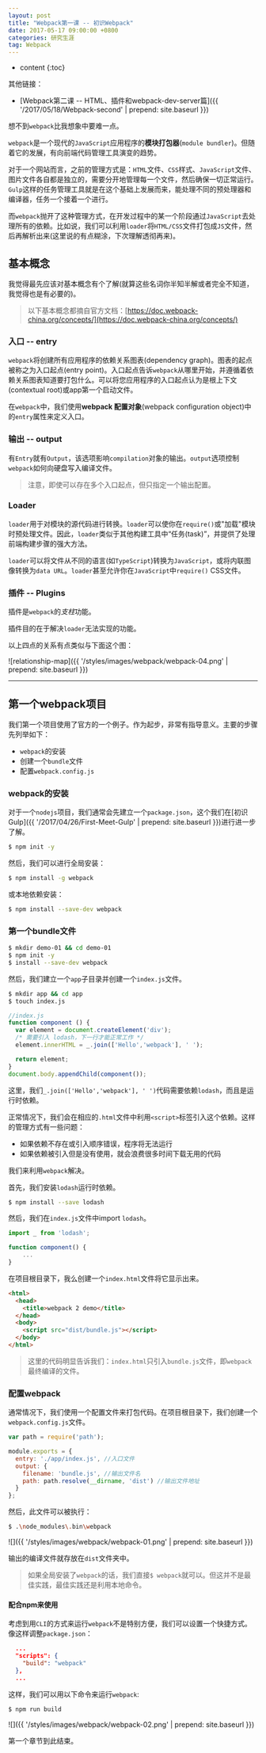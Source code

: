 ```yaml
---
layout: post
title: "Webpack第一课 -- 初识Webpack"
date: 2017-05-17 09:00:00 +0800 
categories: 研究生涯
tag: Webpack
---
```

* content
{:toc}

其他链接：

+ [Webpack第二课 -- HTML、插件和webpack-dev-server篇]({{ '/2017/05/18/Webpack-second' | prepend: site.baseurl }})

想不到`webpack`比我想象中要难一点。

`webpack`是一个现代的`JavaScript`应用程序的**模块打包器**(`module bundler`)。但随着它的发展，有向前端代码管理工具演变的趋势。

对于一个网站而言，之前的管理方式是：`HTML`文件、`CSS`样式、`JavaScript`文件、图片文件各自都是独立的，需要分开地管理每一个文件，然后确保一切正常运行。`Gulp`这样的任务管理工具就是在这个基础上发展而来，能处理不同的预处理器和编译器，任务一个接着一个进行。

而`webpack`抛开了这种管理方式，在开发过程中的某一个阶段通过`JavaScript`去处理所有的依赖。比如说，我们可以利用`loader`将`HTML/CSS`文件打包成`JS`文件，然后再解析出来(这里说的有点糊涂，下次理解透彻再来)。

<!-- more -->

## 基本概念

我觉得最先应该对基本概念有个了解(就算这些名词你半知半解或者完全不知道，我觉得也是有必要的)。

> 以下基本概念都摘自官方文档：[https://doc.webpack-china.org/concepts/](https://doc.webpack-china.org/concepts/)

### 入口 -- entry

`webpack`将创建所有应用程序的依赖关系图表(dependency graph)。图表的起点被称之为入口起点(entry point)。入口起点告诉`webpack`从哪里开始，并遵循着依赖关系图表知道要打包什么。可以将您应用程序的入口起点认为是根上下文(contextual root)或app第一个启动文件。

在`webpack`中，我们使用**webpack 配置对象**(webpack configuration object)中的`entry`属性来定义入口。

### 输出 -- output

有`Entry`就有`Output`，该选项影响`compilation`对象的输出。`output`选项控制`webpack`如何向硬盘写入编译文件。

> 注意，即使可以存在多个入口起点，但只指定一个输出配置。

### Loader

`loader`用于对模块的源代码进行转换。`loader`可以使你在`require()`或"加载"模块时预处理文件。因此，`loader`类似于其他构建工具中“任务(task)”，并提供了处理前端构建步骤的强大方法。

`loader`可以将文件从不同的语言(如`TypeScript`)转换为`JavaScript`，或将内联图像转换为`data URL`。`loader`甚至允许你在`JavaScript`中`require()` CSS文件。

### 插件 -- Plugins

插件是`webpack`的*支柱*功能。

插件目的在于解决`loader`无法实现的功能。

以上四点的关系有点类似与下面这个图：

![relationship-map]({{ '/styles/images/webpack/webpack-04.png' | prepend: site.baseurl }})

---

## 第一个webpack项目

我们第一个项目使用了官方的一个例子。作为起步，非常有指导意义。主要的步骤先列举如下：

+ `webpack`的安装
+ 创建一个`bundle`文件
+ 配置`webpack.config.js`

### webpack的安装

对于一个`nodejs`项目，我们通常会先建立一个`package.json`，这个我们在[初识Gulp]({{ '/2017/04/26/First-Meet-Gulp' | prepend: site.baseurl }})进行进一步了解。

```bash
$ npm init -y
```

然后，我们可以进行全局安装：

```bash
$ npm install -g webpack
```

或本地依赖安装：

```bash
$ npm install --save-dev webpack
```

### 第一个bundle文件

```bash
$ mkdir demo-01 && cd demo-01
$ npm init -y
$ install --save-dev webpack
```

然后，我们建立一个`app`子目录并创建一个`index.js`文件。

```bash
$ mkdir app && cd app
$ touch index.js
```

```js
//index.js
function component () {
  var element = document.createElement('div');
  /* 需要引入 lodash，下一行才能正常工作 */
  element.innerHTML = _.join(['Hello','webpack'], ' ');

  return element;
}
document.body.appendChild(component());
```

这里，我们`_.join(['Hello','webpack'], ' ')`代码需要依赖`lodash`，而且是运行时依赖。

正常情况下，我们会在相应的`.html`文件中利用`<script>`标签引入这个依赖。这样的管理方式有一些问题：

+ 如果依赖不存在或引入顺序错误，程序将无法运行
+ 如果依赖被引入但是没有使用，就会浪费很多时间下载无用的代码

我们来利用`webpack`解决。

首先，我们安装`lodash`运行时依赖。

```bash
$ npm install --save lodash
```

然后，我们在`index.js`文件中import `lodash`。

```js
import _ from 'lodash';

function component() {
    ...
}
```

在项目根目录下，我么创建一个`index.html`文件将它显示出来。

```html
<html>
  <head>
    <title>webpack 2 demo</title>
  </head>
  <body>
    <script src="dist/bundle.js"></script>
  </body>
</html>
```

> 这里的代码明显告诉我们：`index.html`只引入`bundle.js`文件，即`webpack`最终编译的文件。

### 配置webpack

通常情况下，我们使用一个配置文件来打包代码。在项目根目录下，我们创建一个`webpack.config.js`文件。

```js
var path = require('path');

module.exports = {
  entry: './app/index.js', //入口文件
  output: {
    filename: 'bundle.js', //输出文件名
    path: path.resolve(__dirname, 'dist') //输出文件地址
  }
};
```

然后，此文件可以被执行：

```bash
$ .\node_modules\.bin\webpack
```

![]({{ '/styles/images/webpack/webpack-01.png' | prepend: site.baseurl }})

输出的编译文件就存放在`dist`文件夹中。

> 如果全局安装了`webpack`的话，我们直接`$ webpack`就可以。但这并不是最佳实践，最佳实践还是利用本地命令。

#### 配合npm来使用

考虑到用`CLI`的方式来运行`webpack`不是特别方便，我们可以设置一个快捷方式。像这样调整`package.json`：

```json
  ...
  "scripts": {
    "build": "webpack"
  },
  ...
```

这样，我们可以用以下命令来运行`webpack`:

```bash
$ npm run build
```

![]({{ '/styles/images/webpack/webpack-02.png' | prepend: site.baseurl }})

第一个章节到此结束。